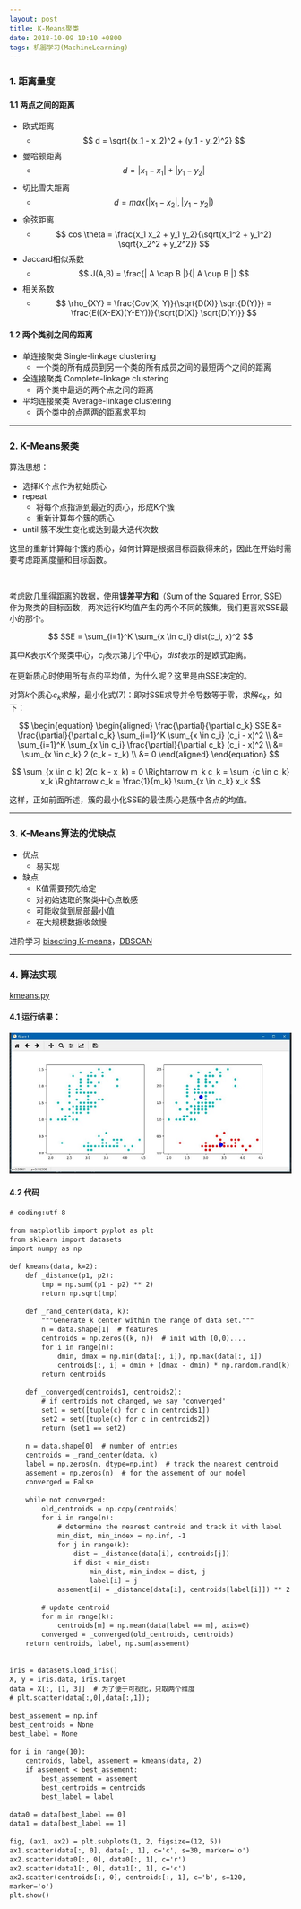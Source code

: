 ```yaml
---
layout: post
title: K-Means聚类
date: 2018-10-09 10:10 +0800
tags: 机器学习(MachineLearning)
---
```




### 1. 距离量度

#### 1.1 两点之间的距离

- 欧式距离
    - $$ d = \sqrt{(x_1 - x_2)^2 + (y_1 - y_2)^2} $$
- 曼哈顿距离
    - $$ d = | x_1 - x_1 | + | y_1 - y_2 | $$
- 切比雪夫距离
    - $$ d = max(| x_1 - x_2 |, | y_1 - y_2 |) $$
- 余弦距离
    - $$ cos \theta = \frac{x_1 x_2 + y_1 y_2}{\sqrt{x_1^2 + y_1^2} \sqrt{x_2^2 + y_2^2}} $$
- Jaccard相似系数
    - $$ J(A,B) = \frac{| A \cap B |}{| A \cup B |} $$
- 相关系数
    - $$ \rho_{XY} = \frac{Cov(X, Y)}{\sqrt{D(X)} \sqrt{D(Y)}} = \frac{E((X-EX)(Y-EY))}{\sqrt{D(X)} \sqrt{D(Y)}} $$


#### 1.2 两个类别之间的距离

- 单连接聚类 Single-linkage clustering
    - 一个类的所有成员到另一个类的所有成员之间的最短两个之间的距离
- 全连接聚类 Complete-linkage clustering
    - 两个类中最远的两个点之间的距离
- 平均连接聚类 Average-linkage clustering
    - 两个类中的点两两的距离求平均


------------

### 2. K-Means聚类

算法思想：

- 选择K个点作为初始质心
- repeat
    - 将每个点指派到最近的质心，形成K个簇
    - 重新计算每个簇的质心
- until 簇不发生变化或达到最大迭代次数

这里的重新计算每个簇的质心，如何计算是根据目标函数得来的，因此在开始时需要考虑距离度量和目标函数。

<br>

考虑欧几里得距离的数据，使用**误差平方和**（Sum of the Squared Error, SSE）作为聚类的目标函数，两次运行K均值产生的两个不同的簇集，我们更喜欢SSE最小的那个。

$$ SSE = \sum_{i=1}^K \sum_{x \in c_i} dist(c_i, x)^2 $$

其中$K$表示$K$个聚类中心，$c_i$表示第几个中心，$dist$表示的是欧式距离。

在更新质心时使用所有点的平均值，为什么呢？这里是由SSE决定的。

对第$k$个质心$c_k$求解，最小化式(7)：即对SSE求导并令导数等于零，求解$c_k$，如下：

$$
\begin{equation}
\begin{aligned}
\frac{\partial}{\partial c_k} SSE
&= \frac{\partial}{\partial c_k} \sum_{i=1}^K \sum_{x \in c_i} (c_i - x)^2 \\
&= \sum_{i=1}^K \sum_{x \in c_i} \frac{\partial}{\partial c_k} (c_i - x)^2 \\
&= \sum_{x \in c_k} 2 (c_k - x_k) \\
&= 0
\end{aligned}
\end{equation}
$$

$$
\sum_{x \in c_k} 2(c_k - x_k) = 0 \Rightarrow m_k c_k = \sum_{c \in c_k} x_k \Rightarrow c_k = \frac{1}{m_k} \sum_{x \in c_k} x_k
$$

这样，正如前面所述，簇的最小化SSE的最佳质心是簇中各点的均值。


----------

### 3. K-Means算法的优缺点

- 优点
    - 易实现
- 缺点
    - K值需要预先给定
    - 对初始选取的聚类中心点敏感
    - 可能收敛到局部最小值
    - 在大规模数据收敛慢

进阶学习 [bisecting K-means]()，[DBSCAN]()


-----------

### 4. 算法实现

[kmeans.py](/posts_res/2018-10-09-kmeans/kmeans.py)

#### 4.1 运行结果：

![res.jpg](/posts_res/2018-10-09-kmeans/res.jpg)

#### 4.2 代码

```python3
# coding:utf-8

from matplotlib import pyplot as plt
from sklearn import datasets
import numpy as np

def kmeans(data, k=2):
    def _distance(p1, p2):
        tmp = np.sum((p1 - p2) ** 2)
        return np.sqrt(tmp)

    def _rand_center(data, k):
        """Generate k center within the range of data set."""
        n = data.shape[1]  # features
        centroids = np.zeros((k, n))  # init with (0,0)....
        for i in range(n):
            dmin, dmax = np.min(data[:, i]), np.max(data[:, i])
            centroids[:, i] = dmin + (dmax - dmin) * np.random.rand(k)
        return centroids

    def _converged(centroids1, centroids2):
        # if centroids not changed, we say 'converged'
        set1 = set([tuple(c) for c in centroids1])
        set2 = set([tuple(c) for c in centroids2])
        return (set1 == set2)

    n = data.shape[0]  # number of entries
    centroids = _rand_center(data, k)
    label = np.zeros(n, dtype=np.int)  # track the nearest centroid
    assement = np.zeros(n)  # for the assement of our model
    converged = False

    while not converged:
        old_centroids = np.copy(centroids)
        for i in range(n):
            # determine the nearest centroid and track it with label
            min_dist, min_index = np.inf, -1
            for j in range(k):
                dist = _distance(data[i], centroids[j])
                if dist < min_dist:
                    min_dist, min_index = dist, j
                    label[i] = j
            assement[i] = _distance(data[i], centroids[label[i]]) ** 2

        # update centroid
        for m in range(k):
            centroids[m] = np.mean(data[label == m], axis=0)
        converged = _converged(old_centroids, centroids)
    return centroids, label, np.sum(assement)


iris = datasets.load_iris()
X, y = iris.data, iris.target
data = X[:, [1, 3]]  # 为了便于可视化，只取两个维度
# plt.scatter(data[:,0],data[:,1]);

best_assement = np.inf
best_centroids = None
best_label = None

for i in range(10):
    centroids, label, assement = kmeans(data, 2)
    if assement < best_assement:
        best_assement = assement
        best_centroids = centroids
        best_label = label

data0 = data[best_label == 0]
data1 = data[best_label == 1]

fig, (ax1, ax2) = plt.subplots(1, 2, figsize=(12, 5))
ax1.scatter(data[:, 0], data[:, 1], c='c', s=30, marker='o')
ax2.scatter(data0[:, 0], data0[:, 1], c='r')
ax2.scatter(data1[:, 0], data1[:, 1], c='c')
ax2.scatter(centroids[:, 0], centroids[:, 1], c='b', s=120, marker='o')
plt.show()
```

